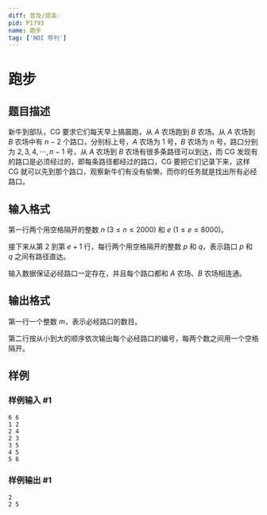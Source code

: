 ```yaml
---
diff: 普及/提高-
pid: P1793
name: 跑步
tag: ['NOI 导刊']
---
```

# 跑步
## 题目描述

新牛到部队，CG 要求它们每天早上搞晨跑，从 $A$ 农场跑到 $B$ 农场。从 $A$ 农场到 $B$ 农场中有 $n-2$ 个路口，分别标上号，$A$ 农场为 $1$ 号，$B$ 农场为 $n$ 号，路口分别为 $2,3,4,\cdots,n-1$ 号，从 $A$ 农场到 $B$ 农场有很多条路径可以到达，而 CG 发现有的路口是必须经过的，即每条路径都经过的路口，CG 要把它们记录下来，这样 CG 就可以先到那个路口，观察新牛们有没有偷懒，而你的任务就是找出所有必经路口。
## 输入格式

第一行两个用空格隔开的整数 $n\ (3 \le n \le 2000)$ 和 $e\ (1 \le e \le 8000)$。

接下来从第 $2$ 到第 $e+1$ 行，每行两个用空格隔开的整数 $p$ 和 $q$，表示路口 $p$ 和 $q$ 之间有路径直达。

输入数据保证必经路口一定存在，并且每个路口都和 $A$ 农场、$B$ 农场相连通。
## 输出格式

第一行一个整数 $m$，表示必经路口的数目。

第二行按从小到大的顺序依次输出每个必经路口的编号，每两个数之间用一个空格隔开。
## 样例

### 样例输入 #1
```
6 6
1 2
2 4
2 3
3 5
4 5
5 6

```
### 样例输出 #1
```
2
2 5

```
